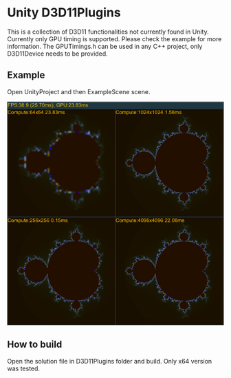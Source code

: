 # Unity D3D11Plugins

This is a collection of D3D11 functionalities not currently found in Unity. 
Currently only GPU timing is supported. Please check the example for more information.
The GPUTimings.h can be used in any C++ project, only D3D11Device needs to be provided.

## Example

Open UnityProject and then ExampleScene scene.

![](screenshot.png)

## How to build

Open the solution file in D3D11Plugins folder and build. Only x64 version was tested.
